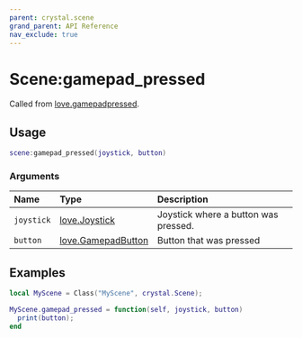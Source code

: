 ```yaml
---
parent: crystal.scene
grand_parent: API Reference
nav_exclude: true
---
```


# Scene:gamepad_pressed

Called from [love.gamepadpressed](https://love2d.org/wiki/love.gamepadpressed).

## Usage

```lua
scene:gamepad_pressed(joystick, button)
```

### Arguments

| Name       | Type                                                        | Description                          |
| :--------- | :---------------------------------------------------------- | :----------------------------------- |
| `joystick` | [love.Joystick](https://love2d.org/wiki/Joystick)           | Joystick where a button was pressed. |
| `button`   | [love.GamepadButton](https://love2d.org/wiki/GamepadButton) | Button that was pressed              |

## Examples

```lua
local MyScene = Class("MyScene", crystal.Scene);

MyScene.gamepad_pressed = function(self, joystick, button)
  print(button);
end
```
